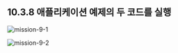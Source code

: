 ## 10.3.8 애플리케이션 예제의 두 코드를 실행

![mission-9-1](https://github.com/Pseudo-Lab/CPython-Guide/assets/48748376/65945f25-c065-4f81-b854-5f4bc2499a82)

![mission-9-2](https://github.com/Pseudo-Lab/CPython-Guide/assets/48748376/35c382c3-1b37-4bae-9d4c-caa12a6cdabe)

